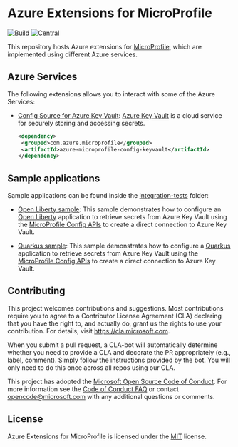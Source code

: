 # Azure Extensions for MicroProfile

[![Build](https://github.com/Azure/azure-microprofile/workflows/Build/badge.svg?branch=main)](https://github.com/Azure/azure-microprofile/actions?query=workflow%3ABuild)
[![Central](https://img.shields.io/maven-central/v/com.azure.microprofile/azure-microprofile-parent?color=green)](https://central.sonatype.com/artifact/com.azure.microprofile/azure-microprofile-parent)

This repository hosts Azure extensions for [MicroProfile](https://microprofile.io/), which are implemented using different Azure services.

## Azure Services

The following extensions allows you to interact with some of the Azure Services:

* [Config Source for Azure Key Vault](config-keyvault): [Azure Key Vault](https://azure.microsoft.com/services/key-vault/) is a cloud service for securely storing and accessing secrets.

   ```xml
   <dependency>
    <groupId>com.azure.microprofile</groupId>
    <artifactId>azure-microprofile-config-keyvault</artifactId>
   </dependency>
   ```

## Sample applications

Sample applications can be found inside the [integration-tests](integration-tests) folder:

* [Open Liberty sample](integration-tests/open-liberty-sample): This sample demonstrates how to configure an [Open Liberty](https://openliberty.io/) application to retrieve secrets from Azure Key Vault using the [MicroProfile Config APIs](https://microprofile.io/specifications/microprofile-config/) to create a direct connection to Azure Key Vault.

* [Quarkus sample](integration-tests/quarkus-sample): This sample demonstrates how to configure a [Quarkus](https://quarkus.io/) application to retrieve secrets from Azure Key Vault using the [MicroProfile Config APIs](https://microprofile.io/specifications/microprofile-config/) to create a direct connection to Azure Key Vault.

## Contributing

This project welcomes contributions and suggestions.  Most contributions require you to agree to a
Contributor License Agreement (CLA) declaring that you have the right to, and actually do, grant us
the rights to use your contribution. For details, visit https://cla.microsoft.com.

When you submit a pull request, a CLA-bot will automatically determine whether you need to provide
a CLA and decorate the PR appropriately (e.g., label, comment). Simply follow the instructions
provided by the bot. You will only need to do this once across all repos using our CLA.

This project has adopted the [Microsoft Open Source Code of Conduct](https://opensource.microsoft.com/codeofconduct/).
For more information see the [Code of Conduct FAQ](https://opensource.microsoft.com/codeofconduct/faq/) or
contact [opencode@microsoft.com](mailto:opencode@microsoft.com) with any additional questions or comments.

## License

Azure Extensions for MicroProfile is licensed under the [MIT](https://github.com/Azure/azure-microprofile/blob/main/LICENSE) license.
